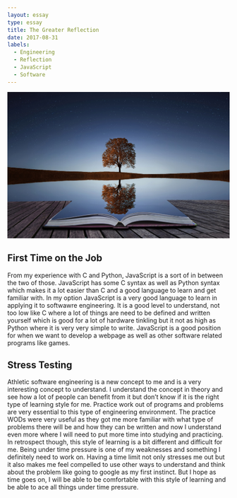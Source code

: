 ```yaml
---
layout: essay
type: essay
title: The Greater Reflection
date: 2017-08-31
labels:
  - Engineering
  - Reflection
  - JavaScript
  - Software 
---
```


<img class="ui large center floated image" src="../images/reflection.jpg">

## First Time on the Job
From my experience with C and Python, JavaScript is a sort of in between the two of those. JavaScript has some C syntax as well as Python syntax which makes it a lot easier than C and a good language to learn and get familiar with. In my option JavaScript is a very good language to learn in applying it to softwawre engineering. It is a good level to understand, not too low like C where a lot of things are need to be defined and written yourself which is good for a lot of hardware tinkling but it not as high as Python where it is very very simple to write. JavaScript is a good position for when we want to develop a webpage as well as other software related programs like games. 

## Stress Testing
Athletic software engineering is a new concept to me and is a very interesting concept to understand. I understand the concept in theory and see how a lot of people can benefit from it but don’t know if it is the right type of learning style for me. Practice work out of programs and problems are very essential to this type of engineering environment. The practice WODs were very useful as they got me more familiar with what type of problems there will be and how they can be written and now I understand even more where I will need to put more time into studying and practicing. In retrospect though, this style of learning is a bit different and difficult for me. Being under time pressure is one of my weaknesses and something I definitely need to work on. Having a time limit not only stresses me out but it also makes me feel compelled to use other ways to understand and think about the problem like going to google as my first instinct. But I hope as time goes on, I will be able to be comfortable with this style of learning and be able to ace all things under time pressure. 

